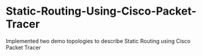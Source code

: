 # Static-Routing-Using-Cisco-Packet-Tracer
Implemented two demo topologies to describe Static Routing using Cisco Packet Tracer
